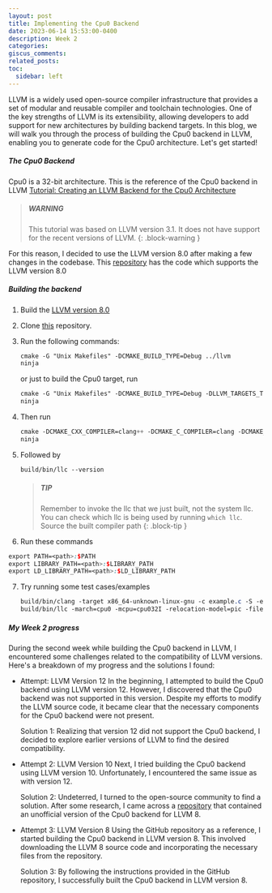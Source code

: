 ```yaml
---
layout: post
title: Implementing the Cpu0 Backend
date: 2023-06-14 15:53:00-0400
description: Week 2
categories: 
giscus_comments: 
related_posts: 
toc:
  sidebar: left
---
```


LLVM is a widely used open-source compiler infrastructure that provides a set of modular and reusable compiler and toolchain technologies. One of the key strengths of LLVM is its extensibility, allowing developers to add support for new architectures by building backend targets. In this blog, we will walk you through the process of building the Cpu0 backend in LLVM, enabling you to generate code for the Cpu0 architecture. Let's get started!

##### The Cpu0 Backend

Cpu0 is a 32-bit architecture. This is the reference of the Cpu0 backend in LLVM
[Tutorial: Creating an LLVM Backend for the Cpu0 Architecture](https://jonathan2251.github.io/lbd/llvmstructure.html)

> ##### WARNING
>
> This tutorial was based on LLVM version 3.1. It does not have support for the recent versions of LLVM.
{: .block-warning }

For this reason, I decided to use the LLVM version 8.0 after making a few changes in the codebase.
This [repository](https://github.com/P2Tree/LLVM_for_cpu0) has the code which supports the LLVM version 8.0

##### Building the backend

1. Build the [LLVM version 8.0](https://github.com/llvm/llvm-project)

2. Clone [this](https://github.com/P2Tree/LLVM_for_cpu0) repository.

3. Run the following commands:

   ```scss
   cmake -G "Unix Makefiles" -DCMAKE_BUILD_TYPE=Debug ../llvm
   ninja
   ```
   or just to build the Cpu0 target, run

   ```scss
   cmake -G "Unix Makefiles" -DCMAKE_BUILD_TYPE=Debug -DLLVM_TARGETS_TO_BUILD=Cpu0 ../llvm
   ninja
   ```
4. Then run
   ```scss
   cmake -DCMAKE_CXX_COMPILER=clang++ -DCMAKE_C_COMPILER=clang -DCMAKE_BUILD_TYPE=Debug -G "Ninja" ../llvm
   ninja
   ```

5. Followed by 
   ```scss
   build/bin/llc --version
   ```

   > ##### TIP
   >
   > Remember to invoke the llc that we just built, not the system llc.
   > You can check which llc is being used by running `which llc`.
   > Source the built compiler path
   {: .block-tip }

6. Run these commands
  ```scss
  export PATH=<path>:$PATH 
  export LIBRARY_PATH=<path>:$LIBRARY_PATH
  export LD_LIBRARY_PATH=<path>:$LD_LIBRARY_PATH
  ```

7. Try running some test cases/examples
   ```scss
   build/bin/clang -target x86_64-unknown-linux-gnu -c example.c -S -emit-llvm -o example.ll
   build/bin/llc -march=cpu0 -mcpu=cpu032I -relocation-model=pic -filetype=asm example.ll -o -
   ```



##### My Week 2 progress

During the second week while building the Cpu0 backend in LLVM, I encountered some challenges related to the compatibility of LLVM versions. Here's a breakdown of my progress and the solutions I found:

- Attempt: LLVM Version 12
In the beginning, I attempted to build the Cpu0 backend using LLVM version 12. However, I discovered that the Cpu0 backend was not supported in this version. Despite my efforts to modify the LLVM source code, it became clear that the necessary components for the Cpu0 backend were not present.

  Solution 1:
  Realizing that version 12 did not support the Cpu0 backend, I decided to explore earlier versions of LLVM to find the desired compatibility.

- Attempt 2: LLVM Version 10
Next, I tried building the Cpu0 backend using LLVM version 10. Unfortunately, I encountered the same issue as with version 12.

  Solution 2:
  Undeterred, I turned to the open-source community to find a solution. After some research, I came across a [repository](https://github.com/P2Tree/LLVM_for_cpu0) that contained an unofficial version of the Cpu0 backend for LLVM 8.

- Attempt 3: LLVM Version 8
Using the GitHub repository as a reference, I started building the Cpu0 backend in LLVM version 8. This involved downloading the LLVM 8 source code and incorporating the necessary files from the repository.

  Solution 3:
  By following the instructions provided in the GitHub repository, I successfully built the Cpu0 backend in LLVM version 8.